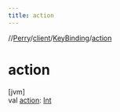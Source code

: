```yaml
---
title: action
---
```

//[Perry](../../../index.html)/[client](../index.html)/[KeyBinding](index.html)/[action](action.html)



# action



[jvm]\
val [action](action.html): [Int](https://kotlinlang.org/api/latest/jvm/stdlib/kotlin/-int/index.html)




